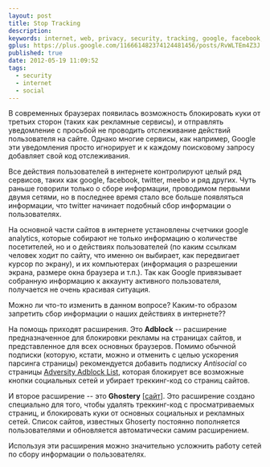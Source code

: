 ```yaml
---
layout: post
title: Stop Tracking
description: 
keywords: internet, web, privacy, security, tracking, google, facebook, twitter
gplus: https://plus.google.com/116661482374124481456/posts/RvWLTEm4Z3J
published: true
date: 2012-05-19 11:09:52
tags:
  - security
  - internet
  - social
---
```


В современных браузерах появилась возможность блокировать куки от третьих сторон (таких как рекламные сервисы), и отправлять уведомление с просьбой не проводить отслеживание действий пользователя на сайте. Однако многие сервисы, как например, Google эти уведомления просто игнорирует и к каждому поисковому запросу добавляет свой код отслеживания.

Все действия пользователей в интернете контролируют целый ряд сервисов, таких как google, facebook, twitter, meebo и ряд других. Чуть раньше говорили только о сборе информации, проводимом первыми двумя сетями, но в последнее время стало все больше появляться информации, что twitter начинает подобный сбор информации о пользователях.

На основной части сайтов в интернете установлены счетчики google analytics, которые собирают не только информацию о количестве посетителей, но и о действиях пользователей (по каким ссылкам человек ходит по сайту, что именно он выбирает, как передвигает курсор по экрану), и их компьютерах (информация о разрешении экрана, размере окна браузера и т.п.). Так как Google привязывает собранную информацию к аккаунту активного пользователя, получается не очень красивая ситуация.

Можно ли что-то изменить в данном вопросе? Каким-то образом запретить сбор информации о наших действиях в интернете??

На помощь приходят расширения. Это **Adblock** -- расширение предназначенное для блокировки рекламы на страницах сайтов, и представленное для всех основных браузеров. Помимо обычной подписки (которую, кстати, можно и отменить с целью ускорения парсинга страницы) рекомендуется добавить подписку *Antisocial* со страницы [Adversity Adblock List](http://adversity.uk.to/ "Adversity Adblock List"), которая блокирует все возможные кнопки социальных сетей и убирает треккинг-код со страниц сайтов.

И второе расширение -- это **Ghostery** \[[сайт](http://www.ghostery.com/ "Ghostery")\]. Это расширение создано специально для того, чтобы удалять треккинг-код с просматриваемых страниц, и блокировать куки от основных социальных и рекламных сетей. Список сайтов, известных Ghoserty постоянно пополняется пользователями и обновляется автоматически самим расширением.

Используя эти расширения можно значительно усложнить работу сетей по сбору информации о пользователях.
